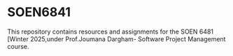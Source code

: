 # SOEN6841

This repository contains resources and assignments for the SOEN 6481 [Winter 2025,under Prof.Joumana Dargham- Software Project Management course.
